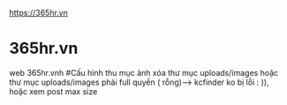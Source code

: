https://365hr.vn

# 365hr.vn
web 365hr.vnh
#Cấu hình thu mục ảnh
xóa thư mục uploads/images hoặc thư mục uploads/images phải full quyền ( rỗng)--> kcfinder ko bị lỗi : )), 
hoặc xem post max size

